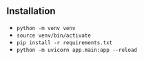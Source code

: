 ## Installation
- `python -m venv venv`
- `source venv/bin/activate`
- `pip install -r requirements.txt`
- `python -m uvicorn app.main:app --reload`